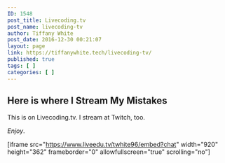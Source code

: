 ```yaml
---
ID: 1548
post_title: Livecoding.tv
post_name: livecoding-tv
author: Tiffany White
post_date: 2016-12-30 00:21:07
layout: page
link: https://tiffanywhite.tech/livecoding-tv/
published: true
tags: [ ]
categories: [ ]
---
```

<h2>Here is where I Stream My Mistakes</h2>
This is on Livecoding.tv. I stream at Twitch, too.

*Enjoy*.

[iframe src="https://www.liveedu.tv/twhite96/embed?chat" width="920" height="362" frameborder="0" allowfullscreen="true" scrolling="no"]